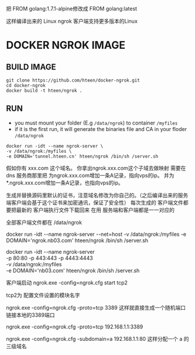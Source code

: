 把 
FROM golang:1.7.1-alpine修改成  FROM golang:latest

这样编译出来的 Linux ngrok 客户端支持更多版本的Linux 



# DOCKER NGROK IMAGE

## BUILD IMAGE

```linux
git clone https://github.com/hteen/docker-ngrok.git
cd docker-ngrok
docker build -t hteen/ngrok .
```

## RUN
* you must mount your folder (E.g `/data/ngrok`) to container `/myfiles`
* if it is the first run, it will generate the binaries file and CA in your floder `/data/ngrok`

```linux
docker run -idt --name ngrok-server \
-v /data/ngrok:/myfiles \
-e DOMAIN='tunnel.hteen.cn' hteen/ngrok /bin/sh /server.sh
```



假如你有 xxx.com 这个域名。
你拿出ngrok.xxx.com这个子域去做映射
需要在 dns 服务商那里把
为ngrok.xxx.com增加一条A记录，指向vps的ip。
并为*.ngrok.xxx.com增加一条A记录，也指向vps的ip。

生成并替换源码里默认的证书，注意域名修改为你自己的。（之后编译出来的服务端客户端会基于这个证书来加密通讯，保证了安全性）
每次生成的 客户端文件都要把最新的 客户端执行文件下载回来 在用  服务端和客户端都是一一对应的

全部客户端文件都在 /data/ngrok





docker run -idt --name ngrok-server --net=host -v /data/ngrok:/myfiles -e DOMAIN='ngrok.nb03.com' hteen/ngrok /bin/sh /server.sh


docker run -idt --name ngrok-server \
-p 80:80 -p 443:443 -p 4443:4443 \
-v /data/ngrok:/myfiles \
-e DOMAIN='nb03.com' hteen/ngrok /bin/sh /server.sh




客户端启动
ngrok.exe  -config=ngrok.cfg   start  tcp2

tcp2为 配置文件设置的模块名字

ngrok.exe  -config=ngrok.cfg   -proto=tcp 3389   这样就直接生成一个随机端口链接本地的3389端口

ngrok.exe  -config=ngrok.cfg   -proto=tcp 192.168.1.1:3389

ngrok.exe  -config=ngrok.cfg   -subdomain=a 192.168.1.1:80  这样分配一个 a 的 三级域名
